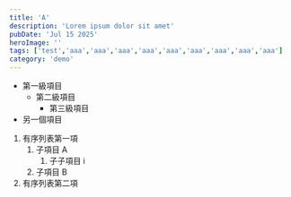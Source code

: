 ```yaml
---
title: 'A'
description: 'Lorem ipsum dolor sit amet'
pubDate: 'Jul 15 2025'
heroImage: ''
tags: ['test','aaa','aaa','aaa','aaa','aaa','aaa','aaa','aaa','aaa']
category: 'demo'
---
```

- 第一級項目
  - 第二級項目
    - 第三級項目
- 另一個項目

1. 有序列表第一項
   1. 子項目 A
      1. 子子項目 i
   2. 子項目 B
2. 有序列表第二項
